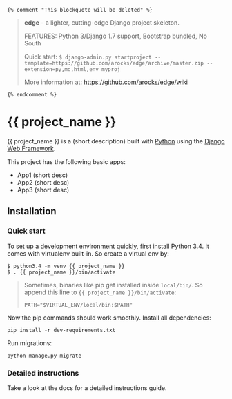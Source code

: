     {% comment "This blockquote will be deleted" %}

> 
> __edge__ - a lighter, cutting-edge Django project skeleton.
>
> FEATURES: Python 3/Django 1.7 support, Bootstrap bundled, No South
>
> Quick start:
> `$ django-admin.py startproject --template=https://github.com/arocks/edge/archive/master.zip --extension=py,md,html,env myproj`
>
> More information at: https://github.com/arocks/edge/wiki

    {% endcomment %}
# {{ project_name }}

{{ project_name }} is a (short description) built with [Python][0] using the [Django Web Framework][1].

This project has the following basic apps:

* App1 (short desc)
* App2 (short desc)
* App3 (short desc)

## Installation

### Quick start

To set up a development environment quickly, first install Python 3.4. It
comes with virtualenv built-in. So create a virtual env by:

    $ python3.4 -m venv {{ project_name }}
    $ . {{ project_name }}/bin/activate

> Sometimes, binaries like pip get installed inside `local/bin/`. So append
> this line to `{{ project_name }}/bin/activate`:
>
> `PATH="$VIRTUAL_ENV/local/bin:$PATH"`

Now the pip commands should work smoothly. Install all dependencies:

    pip install -r dev-requirements.txt

Run migrations:

    python manage.py migrate

### Detailed instructions

Take a look at the docs for a detailed instructions guide.

[0]: https://www.python.org/
[1]: https://www.djangoproject.com/
